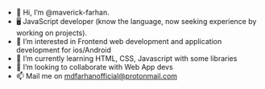 - 👋 Hi, I’m @maverick-farhan.
- 🖥️ JavaScript developer (know the language, now seeking experience by working on projects).
- 👀 I’m interested in Frontend web development and application development for ios/Android
- 🌱 I’m currently learning HTML, CSS, Javascript with some libraries
- 💞️ I’m looking to collaborate with Web App devs
- 📫 Mail me on mdfarhanofficial@protonmail.com

<!---
maverick-farhan/maverick-farhan is a ✨ special ✨ repository because its `README.md` (this file) appears on your GitHub profile.
You can click the Preview link to take a look at your changes.
--->
